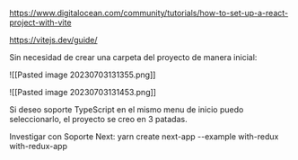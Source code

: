 https://www.digitalocean.com/community/tutorials/how-to-set-up-a-react-project-with-vite

https://vitejs.dev/guide/


Sin necesidad de crear una carpeta del proyecto de manera inicial:

![[Pasted image 20230703131355.png]]


![[Pasted image 20230703131453.png]]


Si deseo soporte TypeScript en el mismo menu de inicio puedo seleccionarlo, el proyecto se creo en 3 patadas.

Investigar con Soporte Next:
yarn create next-app --example with-redux with-redux-app    

